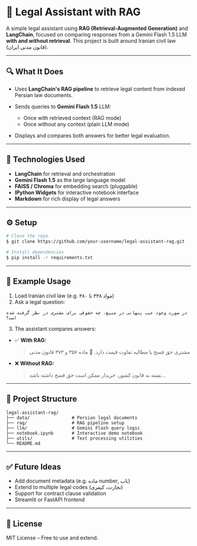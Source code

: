 # 🤖 Legal Assistant with RAG

A simple legal assistant using **RAG (Retrieval-Augmented Generation)** and **LangChain**, focused on comparing responses from a Gemini Flash 1.5 LLM **with and without retrieval**. This project is built around Iranian civil law (قانون مدنی ایران).

---

## 🔍 What It Does

* Uses **LangChain's RAG pipeline** to retrieve legal content from indexed Persian law documents.
* Sends queries to **Gemini Flash 1.5** LLM:

  * Once with retrieved context (RAG mode)
  * Once without any context (plain LLM mode)
* Displays and compares both answers for better legal evaluation.

---

## 🧠 Technologies Used

* **LangChain** for retrieval and orchestration
* **Gemini Flash 1.5** as the large language model
* **FAISS / Chroma** for embedding search (pluggable)
* **IPython Widgets** for interactive notebook interface
* **Markdown** for rich display of legal answers

---

## ⚙️ Setup

```bash
# Clone the repo
$ git clone https://github.com/your-username/legal-assistant-rag.git

# Install dependencies
$ pip install -r requirements.txt
```

---

## 🧪 Example Usage

1. Load Iranian civil law (e.g. مواد ۳۳۸ تا ۳۸۰)
2. Ask a legal question:

```text
در صورت وجود عیب پنهانی در مبیع، چه حقوقی برای مشتری در نظر گرفته شده است؟
```

3. The assistant compares answers:

* ✅ **With RAG:**

  > مشتری حق فسخ یا مطالبه تفاوت قیمت دارد.
  > 📌 ماده ۳۵۷ و ۳۷۳ قانون مدنی

* ❌ **Without RAG:**

  > بسته به قانون کشور، خریدار ممکن است حق فسخ داشته باشد...

---

## 📁 Project Structure

```
legal-assistant-rag/
├── data/                # Persian legal documents
├── rag/                 # RAG pipeline setup
├── llm/                 # Gemini Flash query logic
├── notebook.ipynb       # Interactive demo notebook
├── utils/               # Text processing utilities
└── README.md
```

---

## ✅ Future Ideas

* Add document metadata (e.g. ماده number, باب)
* Extend to multiple legal codes (تجارت، کیفری)
* Support for contract clause validation
* Streamlit or FastAPI frontend

---



## 📜 License

MIT License – Free to use and extend.
